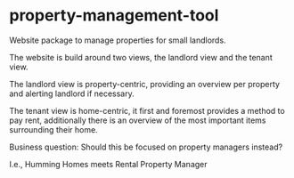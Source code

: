 # property-management-tool
Website package to manage properties for small landlords.

The website is build around two views, the landlord view and the tenant view. 

The landlord view is property-centric, providing an overview per property and alerting landlord if necessary.

The tenant view is home-centric, it first and foremost provides a method to pay rent, additionally there is an overview of the most important items surrounding their home.

Business question: Should this be focused on property managers instead?

I.e., Humming Homes meets Rental Property Manager